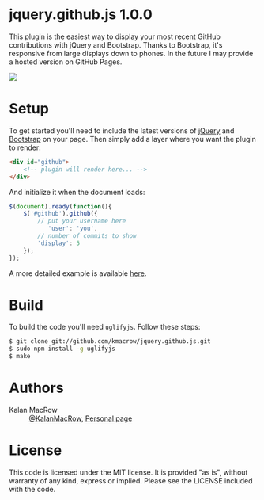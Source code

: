 # jquery.github.js 1.0.0

This plugin is the easiest way to display your most recent GitHub contributions with jQuery and Bootstrap. Thanks to Bootstrap, it's responsive from large displays down to phones. In the future I may provide a hosted version on GitHub Pages. 

<img src="http://kmacrow.github.com/images/jquery-github-js-screen.png" />

# Setup

To get started you'll need to include the latest versions of <a href="http://jquery.com/download/">jQuery</a> and <a href="https://github.com/twitter/bootstrap">Bootstrap</a> on your page. Then simply add a layer where you want the plugin to render:

```html
<div id="github">
	<!-- plugin will render here... -->
</div>
```  

And initialize it when the document loads:

```javascript
$(document).ready(function(){
	$('#github').github({
		// put your username here
		   'user': 'you',
		// number of commits to show
		'display': 5
	});
}); 
```

A more detailed example is available <a href="https://github.com/kmacrow/jquery.github.js/blob/master/EXAMPLE.md">here</a>.

# Build

To build the code you'll need <code>uglifyjs</code>. Follow these steps:

```bash
$ git clone git://github.com/kmacrow/jquery.github.js.git
$ sudo npm install -g uglifyjs
$ make
```


# Authors
<dl>
	<dt>Kalan MacRow</dt>
	<dd><a href="https://twitter.com/KalanMacRow">@KalanMacRow</a>, <a href="http://cs.ubc.ca/~kalanwm">Personal page</a></dd>
</dl>


# License

This code is licensed under the MIT license. It is provided "as is", without warranty of any kind, express or implied. Please see the LICENSE included with the code. 
